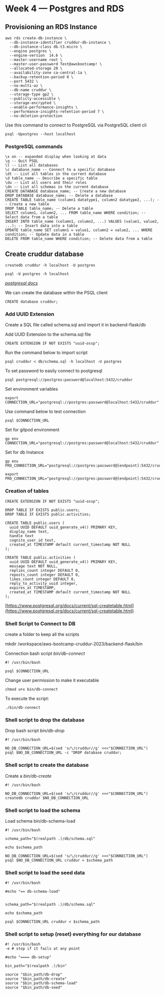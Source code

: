 # Week 4 — Postgres and RDS

## Provisioning an RDS Instance

```
aws rds create-db-instance \
  --db-instance-identifier cruddur-db-instance \
  --db-instance-class db.t3.micro \
  --engine postgres \
  --engine-version  14.6 \
  --master-username root \
  --master-user-password Test@awsbootcamp! \
  --allocated-storage 20 \
  --availability-zone ca-central-1a \
  --backup-retention-period 0 \
  --port 5432 \
  --no-multi-az \
  --db-name cruddur \
  --storage-type gp2 \
  --publicly-accessible \
  --storage-encrypted \
  --enable-performance-insights \
  --performance-insights-retention-period 7 \
  --no-deletion-protection 
  ```
  
  Use this command to connect to PostgreSQL via PostgreSQL client cli
  
  ```
  psql -Upostgres --host localhost
  ```
  ### PostgreSQL commands
  
  ```
\x on -- expanded display when looking at data
\q -- Quit PSQL
\l -- List all databases
\c database_name -- Connect to a specific database
\dt -- List all tables in the current database
\d table_name -- Describe a specific table
\du -- List all users and their roles
\dn -- List all schemas in the current database
CREATE DATABASE database_name; -- Create a new database
DROP DATABASE database_name; -- Delete a database
CREATE TABLE table_name (column1 datatype1, column2 datatype2, ...); -- Create a new table
DROP TABLE table_name; -- Delete a table
SELECT column1, column2, ... FROM table_name WHERE condition; -- Select data from a table
INSERT INTO table_name (column1, column2, ...) VALUES (value1, value2, ...); -- Insert data into a table
UPDATE table_name SET column1 = value1, column2 = value2, ... WHERE condition; -- Update data in a table
DELETE FROM table_name WHERE condition; -- Delete data from a table

```

## Create cruddur database

```
createdb cruddur -h localhost -U postgres
```
```
psql -U postgres -h localhost
```
[*postgresql docs*](https://www.postgresql.org/docs/current/app-createdb.html)

We can create the database within the PSQL client
```
CREATE database cruddur;
```
### Add UUID Extension
Create a SQL file called schema.sql and import it in backend-flask/db

Add UUID Extension to the schema.sql file

```
CREATE EXTENSION IF NOT EXISTS "uuid-ossp";
```
Run the command below to import script
```
psql cruddur < db/schema.sql -h localhost -U postgres
```

To set password to easily connect to postgresql
```
psql postgresql://postgres:password@localhost:5432/cruddur
```

Set environment variables
```
export CONNECTION_URL="postgresql://postgres:password@localhost:5432/cruddur"
```

Use command below to test connection
```
psql $CONNECTION_URL
```

Set for gitpod environment

```
gp env CONNECTION_URL="postgresql://postgres:password@localhost:5432/cruddur"
```
Set for db Instance

```
gp env PRO_CONNECTION_URL="postgresql://postgres:password@[endpoint]:5432/cruddur"

export PRO_CONNECTION_URL="postgresql://postgres:password@[endpoint]:5432/cruddur"
```

### Creation of tables


```
CREATE EXTENSION IF NOT EXISTS "uuid-ossp";
```

```
DROP TABLE IF EXISTS public.users;
DROP TABLE IF EXISTS public.activities;
```

```
CREATE TABLE public.users (
  uuid UUID DEFAULT uuid_generate_v4() PRIMARY KEY,
  display_name text,
  handle text
  cognito_user_id text,
  created_at TIMESTAMP default current_timestamp NOT NULL
);
```

```
CREATE TABLE public.activities (
  uuid UUID DEFAULT uuid_generate_v4() PRIMARY KEY,
  message text NOT NULL,
  replies_count integer DEFAULT 0,
  reposts_count integer DEFAULT 0,
  likes_count integer DEFAULT 0,
  reply_to_activity_uuid integer,
  expires_at TIMESTAMP,
  created_at TIMESTAMP default current_timestamp NOT NULL
);
```

[https://www.postgresql.org/docs/current/sql-createtable.html](https://www.postgresql.org/docs/current/sql-createtable.html)

### Shell Script to Connect to DB

create a folder to keep all the scripts

mkdir /workspace/aws-bootcamp-cruddur-2023/backend-flask/bin

Connection bash script *bin/db-connect*

```
#! /usr/bin/bash

psql $CONNECTION_URL

```
Change user permission to make it executable

```
chmod u+x bin/db-connect
```
To execute the script:

```
./bin/db-connect
```

### Shell script to drop the database

Drop bash script *bin/db-drop*

```
#! /usr/bin/bash

NO_DB_CONNECTION_URL=$(sed 's/\/cruddur//g' <<<"$CONNECTION_URL")
psql $NO_DB_CONNECTION_URL -c "DROP database cruddur;
```

### Shell script to create the database

Create a *bin/db-create*

```
#! /usr/bin/bash

NO_DB_CONNECTION_URL=$(sed 's/\/cruddur//g' <<<"$CONNECTION_URL")
createdb cruddur $NO_DB_CONNECTION_URL
```

### Shell script to load the schema

Load schema bin/db-schema-load

```
#! /usr/bin/bash

schema_path="$(realpath .)/db/schema.sql"

echo $schema_path

NO_DB_CONNECTION_URL=$(sed 's/\/cruddur//g' <<<"$CONNECTION_URL")
psql $NO_DB_CONNECTION_URL cruddur < $schema_path

```

### Shell script to load the seed data

```
#! /usr/bin/bash

#echo "== db-schema-load"


schema_path="$(realpath .)/db/schema.sql"

echo $schema_path

psql $CONNECTION_URL cruddur < $schema_path
```

### Shell script to setup (reset) everything for our database

```
#! /usr/bin/bash
-e # stop if it fails at any point

#echo "==== db-setup"

bin_path="$(realpath .)/bin"

source "$bin_path/db-drop"
source "$bin_path/db-create"
source "$bin_path/db-schema-load"
source "$bin_path/db-seed"
```

